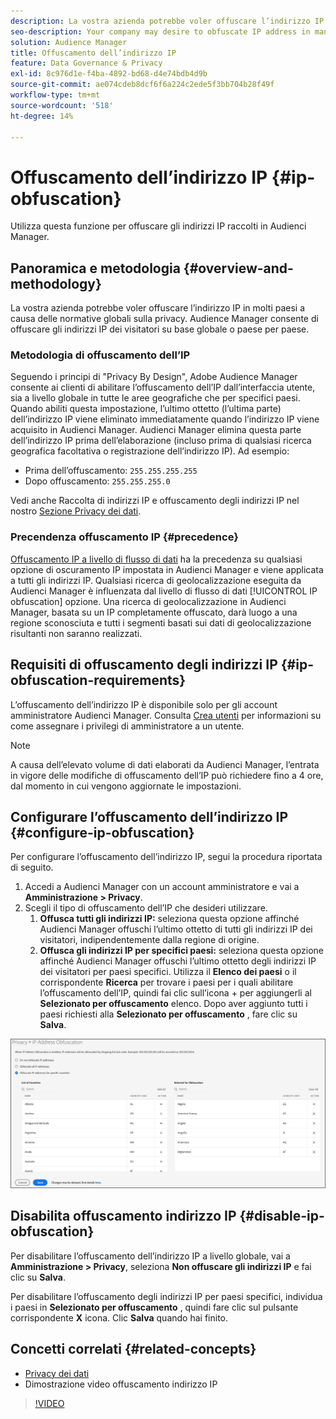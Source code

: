 ```yaml
---
description: La vostra azienda potrebbe voler offuscare l’indirizzo IP in molti paesi a causa delle normative globali sulla privacy. Audience Manager consente di offuscare gli indirizzi IP dei visitatori su base globale o paese per paese.
seo-description: Your company may desire to obfuscate IP address in many countries due to global privacy regulations. Audience Manager allows you to obfuscate visitor IP addresses on a global or country-by-country basis.
solution: Audience Manager
title: Offuscamento dell’indirizzo IP
feature: Data Governance & Privacy
exl-id: 8c976d1e-f4ba-4892-bd68-d4e74bdb4d9b
source-git-commit: ae074cdeb8dcf6f6a224c2ede5f3bb704b28f49f
workflow-type: tm+mt
source-wordcount: '518'
ht-degree: 14%

---
```


# Offuscamento dell’indirizzo IP {#ip-obfuscation}

Utilizza questa funzione per offuscare gli indirizzi IP raccolti in Audienci Manager.

## Panoramica e metodologia {#overview-and-methodology}

La vostra azienda potrebbe voler offuscare l’indirizzo IP in molti paesi a causa delle normative globali sulla privacy. Audience Manager consente di offuscare gli indirizzi IP dei visitatori su base globale o paese per paese.

### Metodologia di offuscamento dell’IP

Seguendo i principi di &quot;Privacy By Design&quot;, Adobe Audience Manager consente ai clienti di abilitare l’offuscamento dell’IP dall’interfaccia utente, sia a livello globale in tutte le aree geografiche che per specifici paesi. Quando abiliti questa impostazione, l’ultimo ottetto (l’ultima parte) dell’indirizzo IP viene eliminato immediatamente quando l’indirizzo IP viene acquisito in Audienci Manager. Audienci Manager elimina questa parte dell’indirizzo IP prima dell’elaborazione (incluso prima di qualsiasi ricerca geografica facoltativa o registrazione dell’indirizzo IP). Ad esempio:

* Prima dell’offuscamento: `255.255.255.255`
* Dopo offuscamento: `255.255.255.0`

Vedi anche Raccolta di indirizzi IP e offuscamento degli indirizzi IP nel nostro [Sezione Privacy dei dati](/help/using/overview/data-security-and-privacy/data-privacy.md).

### Precendenza offuscamento IP {#precedence}

[Offuscamento IP a livello di flusso di dati](https://experienceleague.adobe.com/docs/experience-platform/edge/datastreams/configure.html?lang=en#create) ha la precedenza su qualsiasi opzione di oscuramento IP impostata in Audienci Manager e viene applicata a tutti gli indirizzi IP. Qualsiasi ricerca di geolocalizzazione eseguita da Audienci Manager è influenzata dal livello di flusso di dati [!UICONTROL IP obfuscation] opzione. Una ricerca di geolocalizzazione in Audienci Manager, basata su un IP completamente offuscato, darà luogo a una regione sconosciuta e tutti i segmenti basati sui dati di geolocalizzazione risultanti non saranno realizzati.

## Requisiti di offuscamento degli indirizzi IP {#ip-obfuscation-requirements}

L’offuscamento dell’indirizzo IP è disponibile solo per gli account amministratore Audienci Manager. Consulta [Crea utenti](/help/using/features/administration/administration-overview.md#create-users) per informazioni su come assegnare i privilegi di amministratore a un utente.

>[!NOTE]
>
> A causa dell’elevato volume di dati elaborati da Audienci Manager, l’entrata in vigore delle modifiche di offuscamento dell’IP può richiedere fino a 4 ore, dal momento in cui vengono aggiornate le impostazioni.

## Configurare l’offuscamento dell’indirizzo IP {#configure-ip-obfuscation}

Per configurare l’offuscamento dell’indirizzo IP, segui la procedura riportata di seguito.

1. Accedi a Audienci Manager con un account amministratore e vai a **Amministrazione > Privacy**.
2. Scegli il tipo di offuscamento dell’IP che desideri utilizzare.
   1. **Offusca tutti gli indirizzi IP:** seleziona questa opzione affinché Audienci Manager offuschi l’ultimo ottetto di tutti gli indirizzi IP dei visitatori, indipendentemente dalla regione di origine.
   2. **Offusca gli indirizzi IP per specifici paesi:** seleziona questa opzione affinché Audienci Manager offuschi l’ultimo ottetto degli indirizzi IP dei visitatori per paesi specifici. Utilizza il **Elenco dei paesi** o il corrispondente **Ricerca** per trovare i paesi per i quali abilitare l’offuscamento dell’IP, quindi fai clic sull’icona + per aggiungerli al **Selezionato per offuscamento** elenco. Dopo aver aggiunto tutti i paesi richiesti alla **Selezionato per offuscamento** , fare clic su **Salva**.

![](assets/ip-obfuscation.png)

## Disabilita offuscamento indirizzo IP {#disable-ip-obfuscation}

Per disabilitare l’offuscamento dell’indirizzo IP a livello globale, vai a **Amministrazione > Privacy**, seleziona **Non offuscare gli indirizzi IP** e fai clic su **Salva**.

Per disabilitare l’offuscamento degli indirizzi IP per paesi specifici, individua i paesi in **Selezionato per offuscamento** , quindi fare clic sul pulsante corrispondente **X** icona. Clic **Salva** quando hai finito.

## Concetti correlati {#related-concepts}

* [Privacy dei dati](/help/using/overview/data-security-and-privacy/data-privacy.md)
* Dimostrazione video offuscamento indirizzo IP
>[!VIDEO](https://video.tv.adobe.com/v/27218/)
